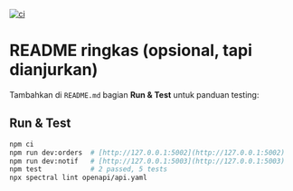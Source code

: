 [![ci](https://github.com/mkaspulanwar/P4-AGILE-230104040212/actions/workflows/ci.yml/badge.svg)](https://github.com/mkaspulanwar/P4-AGILE-230104040212/actions/workflows/ci.yml)

# README ringkas (opsional, tapi dianjurkan)
Tambahkan di `README.md` bagian **Run & Test** untuk panduan testing:

## Run & Test

```bash
npm ci
npm run dev:orders  # [http://127.0.0.1:5002](http://127.0.0.1:5002)
npm run dev:notif   # [http://127.0.0.1:5003](http://127.0.0.1:5003)
npm test            # 2 passed, 5 tests
npx spectral lint openapi/api.yaml